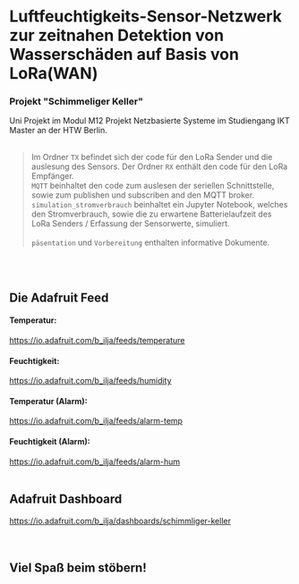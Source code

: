 # Luftfeuchtigkeits-Sensor-Netzwerk zur zeitnahen Detektion von Wasserschäden auf Basis von LoRa(WAN)
### Projekt "Schimmeliger Keller"
Uni Projekt im Modul M12 Projekt Netzbasierte Systeme im Studiengang IKT Master an der HTW Berlin. <br>
<br>
>Im Ordner `TX` befindet sich der code für den LoRa Sender und die auslesung des Sensors.
>Der Ordner `RX` enthält den code für den LoRa Empfänger.<br>
>`MQTT` beinhaltet den code zum auslesen der seriellen Schnittstelle, sowie zum publishen und subscriben and den MQTT broker.<br>
>`simulation_stromverbrauch` beinhaltet ein Jupyter Notebook, welches den Stromverbrauch, sowie die zu erwartene Batterielaufzeit des LoRa Senders / Erfassung der Sensorwerte, simuliert.<br><br>
>`päsentation` und `Vorbereitung` enthalten informative Dokumente.
<br>
<br>

## Die Adafruit Feed

#### Temperatur:
https://io.adafruit.com/b_ilja/feeds/temperature

#### Feuchtigkeit:
https://io.adafruit.com/b_ilja/feeds/humidity

#### Temperatur (Alarm):
https://io.adafruit.com/b_ilja/feeds/alarm-temp

#### Feuchtigkeit (Alarm):
https://io.adafruit.com/b_ilja/feeds/alarm-hum
<br>
<br>

## Adafruit Dashboard
https://io.adafruit.com/b_ilja/dashboards/schimmliger-keller
<br>
<br>
<br>

## Viel Spaß beim stöbern!
<br>